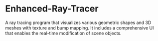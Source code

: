 # Enhanced-Ray-Tracer
A ray tracing program that visualizes various geometric shapes and 3D meshes with texture and bump mapping. It includes a comprehensive UI that enables the real-time modification of scene objects.
